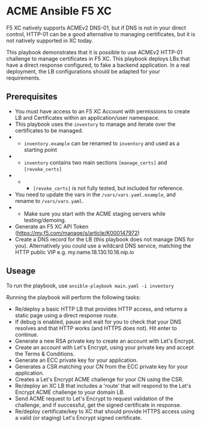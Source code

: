 # ACME Ansible F5 XC

F5 XC natively supports ACMEv2 DNS-01, but if DNS is not in your direct control, HTTP-01 can be a good alternative to managing certificates, but it is not natively supported in XC today.

This playbook demonstrates that it is possible to use ACMEv2 HTTP-01 challenge to manage certificates in F5 XC.  This playbook deploys LBs that have a direct response configured, to fake a backend application.  In a real deployment, the LB configurations should be adapted for your requirements.

## Prerequisites

- You must have access to an F5 XC Account with permissions to create LB and Certificates within an application/user namespace.
- This playbook uses the `inventory` to manage and iterate over the certificates to be managed.
- - `inventory.example` can be renamed to `inventory` and used as a starting point
- - `inventory` contains two main sections `[manage_certs]` and `[revoke_certs]`
- - - `[revoke_certs]` is not fully tested, but included for reference.
- You need to update the vars in the `/vars/vars.yaml.example`, and rename to `/vars/vars.yaml`.
- - Make sure you start with the ACME staging servers while testing/demoing.
- Generate an F5 XC API Token (https://my.f5.com/manage/s/article/K000147972)
- Create a DNS record for the LB (this playbook does not manage DNS for you).  Alternatively you could use a wildcard DNS service, matching the HTTP public VIP e.g. my.name.18.130.10.18.nip.io

## Useage

To run the playbook, use `ansible-playbook main.yaml -i inventory`

Running the playbook will perform the following tasks:

-   Re/deploy a basic HTTP LB that provides HTTP access, and returns a static page using a direct response route.
-   If debug is enabled, pause and wait for you to check that your DNS resolves and that HTTP works (and HTTPS does not).  Hit enter to continue.
-   Generate a new RSA private key to create an account with Let's Encrypt.
-   Create an account with Let's Encrypt, using your private key and accept the Terms & Conditions.
-   Generate an ECC private key for your application.
-   Generates a CSR matching your CN from the ECC private key for your application.
-   Creates a Let's Encrypt ACME challenge for your CN using the CSR.
-   Re/deploy an XC LB that includes a 'route' that will respond to the Let's Encrypt ACME challenge to your domain LB.
-   Send ACME request to Let's Encrypt to request validation of the challenge, and if successful, get the signed certificate in response.
-   Re/deploy certificate/key to XC that should provide HTTPS access using a valid (or staging) Let's Encrypt signed certificate.